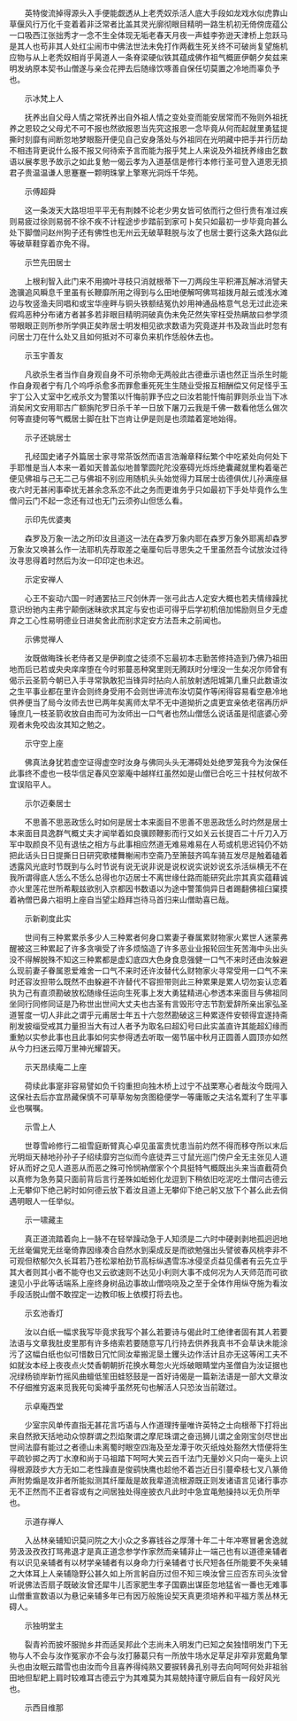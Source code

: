 <!-- { "loadSidebar": true } -->
　　英特俊流掉得源头入手便能觑透从上老秃奴杀活人底大手段如龙戏水似虎靠山草偃风行万化千变着着非泛常者比盖其灵光廓彻眼目精明一路生机初无倚傍庞蕴公一口吸西江张拙秀才一念不生全体现无垢老春天月夜一声蛙李弥逊天津桥上忽跃马是其人也苟非其人处红尘闹市中佛法世法未免打作两截生死关终不可破尚复望施机应物与从上老秃奴相肖乎昺道人一条脊梁硬似铁其蕴成佛作祖气概匪伊朝夕矣兹来明发纳原本契书山僧遂与亲佥花押去后随缘饮啄善自保任切莫置之冷地而辜负予也。

　　示冰梵上人

　　抚养出自父母人情之常抚养出自外祖人情之变处变而能安居常而不殆则外祖抚养之恩较之父母尤不可不报也然欲报恩当先究这报恩一念毕竟从何而起就里勇猛提撕时刻靡有间断忽地梦眼豁开便见自己安身落处与外祖同在光明藏中把手并行历劫不相违背更说什么报不报又何待索予言而能为报乎梵上人来说及外祖抚养缘由乞数语以展孝思予故示之如此复勉一偈云孝为入道基信是修行本修行圣可登入道恩无损君子贵温温谦人思蹇蹇一颗明珠掌上擎寒光洞烁千华苑。

　　示傅超舜

　　这一条泼天大路坦坦平平无有荆棘不论老少男女皆可依而行之但行贵有准过疾则易疲过徐则易弱不徐不疾不计程途步步踏前到家可卜矣只如最初一步毕竟向甚么处下脚僧问赵州狗子还有佛性也无州云无破草鞋脱与汝了也居士要行这条大路似此等破草鞋穿着亦免不得。

　　示竺先田居士

　　上根利智入此门来不用摘叶寻枝只消就根蒂下一刀两段生平积滞瓦解冰消譬夫逸骥追风瞬息千里虽有长鞭靡所用之得到与么田地便解呵佛骂祖拨月敲云或浅水滩边与牧竖渔夫同唱和或宝华座畔与铜头铁额结冤仇妙用神通品格意气总无过此迩来假鸡恶种分布诸方者甚多若非眼目精明洞破真伪未免茫然失宰枉受热瞒故曰参学须带眼眼正则所参所学俱正矣昨居士明发相见欲求数语为究竟遂并书及政当此时忽有问居士刀在什么处又且如何抵对不可辜负来机作恁般休去也。

　　示玉宇善友

　　凡欲杀生者当作自身观自身不可杀物命无两般此古德垂示语也然正当杀生时能作自身观者宁有几个呜呼杀愈多而罪愈重死死生生随业受报互相酬偿又何足怪乎玉宇丁公入丈室中乞戒杀文为警策以忏悔前罪予应之曰汝若能忏悔前罪则杀业当下冰消矣闲文安用耶古广额旃陀罗日杀千羊一日放下屠刀云我是千佛一数看他恁么做次何等直捷何等气概居士脚在肚下岂肯让伊是则是也须踏着寔地始得。

　　示子还姚居士

　　孔经国史诸子外篇居士家寻常茶饭然而语言浩瀚章释纭繁个中吃紧处向何处下手耶惟是当人本来一着如天普盖似地普擎圆陀陀没塞碍光烁烁绝囊藏就里构着毫芒便见佛祖与己无二己与佛祖不别应用随机头头始觉得力耳居士齿德俱优儿孙满座昼夜六时无甚闲事牵扰无甚余念系恋不此之务而更谁务乎只如最初下手处毕竟作么生僧问云门不起一念还有过也无门云须弥山但恁么看。

　　示印先优婆夷

　　森罗及万象一法之所印汝且道这一法在森罗万象内耶在森罗万象外耶离却森罗万象汝又唤甚么作一法耶机先荐取差之毫厘句后寻思失之千里虽然吾今试放汝过待汝寻思得着时然后为汝一印印定也未迟。

　　示定安禅人

　　心王不妄动六国一时通罢拈三尺剑休弄一张弓此古人定安大概也若夫情缘躁扰意识纷驰内主弗宁颠倒迷昧欲求其定与安也讵可得乎后学初机倍加惕励则旦夕无虚弃之工心性易明德业日进矣舍此而别求定安方法吾未之前闻也。

　　示佛觉禅人

　　汝既做晦珠长老侍者又是伊剃度之徒须不忘最初本志勤苦修持造到乃佛乃祖田地而后已若或央央庠庠堕在今时邪蔓恶种窝里则无腾跃时分埋没一生矣况尔师曾有偈示云圣箭今朝已入手寻常孰敢犯当锋异时拈向人前放射透阳城第几重只此数语汝之生平事业都在里许会则终身受用不会则世谛流布汝切莫作等闲得容易看空悬冷地供养便当了局今汝师去世已两年矣离师太早不无中道拗折之虞更宜亲依老宿再历炉锤庶几一枝圣箭收放自由而可为汝师出一口气者也然山僧恁么说话虽是彻底婆心旁观者未免咬齿汝其知之勉之。

　　示守空上座

　　佛真法身犹若虚空证得虚空时汝身与佛同头头无滞碍处处绝罗笼我今为汝保任此事终不虚也一枝华信足春风空翠庵中越样红虽然如是山僧已合吃三十拄杖何故不宜误陷平人。

　　示尔迈秦居士

　　不思善不思恶政恁么时如何是居士本来面目不思善不思恶政恁么时灼然是居士本来面目具逸群气概丈夫才闻举着如良骥顾鞭影而行又如关云长提百二十斤刀入万军中取颜良不见有退怯之相方与此事相应然道无难易难易在人苟或机思迟钝仍不妨把此话头日日提撕日日研究歌楼舞榭闹市空斋乃至箫鼓齐鸣车骑互发尽是触着磕着透露风光底时节既到与么时节说有说无说非说是说权说实说妙说玄杀活纵横无不在我所谓得底人恁么不恁么总得也尔迈居士不离世缘仕路而能研究此宗其真实蕴藉诚亦火里莲花世所希觏兹欲别入京都因书数语以为途中警策倘异日者踢翻佛祖臼窠摸着衲僧巴鼻六祖明上座自当望尘趋拜岂待马首归来山僧助喜已哉。

　　示新剃度此实

　　世间有三种累累杀多少人三种累者何身口累妻子眷属累财物家火累世人迷蒙弗醒被这三种累起了许多贪嗔受了许多烦恼造了许多恶业业报轮回生死苦海中头出头没不得解脱殊不知这三种累都是虚幻底四大色身食息强健一口气不来时还由汝躲避么现前妻子眷属恩爱难舍一口气不来时还许汝替代么财物家火寻常受用一口气不来时还容汝担带么既然不由躲避不许替代不容担带则此三种累果是累人切勿妄认恋着执为己有直须勘破放松随缘任运向生死事上发大勇猛精进心参透本来面目与佛祖同坐同行同修同证是乃称世出世间大丈夫也古圣有言毁形守志节割爱辞所亲出家弘圣道誓度一切人非此之谓乎元甫居士年五十六忽然勘破这三种累逐件安顿得宜遂持斋削发披缁受戒其力量担当大有过人者予为取名曰超幻号曰此实盖直许其能超幻缘而重勉以实参此事也且此事如何实参得透去听取一偈节届中秋月正圆善人圆顶亦如然从今力扫迷云障万里神光耀碧天。

　　示天昂续庵二上座

　　荷续此事寔非容易譬如负千钧重担向独木桥上过宁不战栗寒心者哉汝今既闯入这保社去后亦宜昂藏保慎不可草草匆匆贪图稳便学一等庸贩之夫沽名鬻利了生平事业也嘱嘱。

　　示雪上人

　　世尊雪岭修行二祖雪庭断臂真心卓见虽富贵忧患当前灼然不得而移夺所以末后光明烜天赫地孙孙子子绍续靡穷岂似而今底徒弄三寸鼠光巡门傍户全无主张见人道好从而好之见人道恶从而恶之殊可怜悯衲僧家个个具挺特气概既出头来当直截荷负以真修为急务莫只面前背后言行差殊如蚯蚓化龙逗到下稍依旧吃泥吃土僧问古德云上无攀仰下绝己躬时如何德云放下着汝且道上无攀仰下绝己躬又放下个甚么此去倘遇明眼人一任举似。

　　示一啸藏主

　　真正道流踏着向上一脉不在轻举躁动急于人知须是二六时中硬剥剥地孤迥迥地无丝毫偏党无丝毫倚靠因缘凑合自然水到渠成反是而欲勉强出头譬彼春风桃李非不可观但秾郁欠久长耳若乃苍松翠柏劲节高标纵遇雪冻冰侵坚贞益见儒者有云先立乎其大者则其小者不能夺也又云欲速则不达见小利则大事不成何况为人天师范而可欲速见小乎此等话端系上座终身树品边事故山僧哓哓及之至于全体作用纵夺施为看汝手段活脱山僧不敢捏定一边教印板上依模打将去也。

　　示玄池香灯

　　汝以白纸一幅求我写毕竟求我写个甚么若要诗与偈此时工绝律者固有其人若要法语与文章我肚皮里那有许多络索若要随意写几行持去供养我真书不会草诀未能涂污了这幅白纸也似可惜数日冗忙同汝辈搬泥垦土钁头边作活计且亦无这等闲工夫不如就汝本经上夜夜点火焚香朝朝折花换水蓦忽火光烁破眼睛堂内圣僧自为汝证据也况绿杨锁岸新竹摇风曲蟺低笙田蛙怒鼓是一首好诗偈是一篇新法语是一部大文章汝不仔细推穷返来觅我死句奚裨乎虽然死句也解活人只恐汝当前蹉过。

　　示卓庵西堂

　　少室宗风单传直指无甚花言巧语与人作道理抟量唯许英特之士向根蒂下打将出来自然掀天括地动众惊群谓之烈焰聚谓之摩尼珠谓之奋迅狮儿谓之金刚宝剑尽世出世间法靡有能过之者德山未离蜀时眼空四海及至龙潭于吹灭纸烛处豁然大悟便将生平疏钞掷之丙丁水潦和尚于马祖踏下呵呵大笑云百千法门无量妙义只向一毫头上识得根源跂步大方无如二老性躁直是俊鹞快鹰也趁他不着岂近日引蔓牵枝七叉八篆倚声附势煽是攻非者所能拟测其纤厘哉是故我辈道流根源既正则发诸语言见诸行事亦无不正然而不正者容或有之间居独处得座披衣凡此时中急宜黾勉操持以无负所举也。

　　示道存禅人

　　入丛林亲辅知识莫问院之大小众之多寡钱谷之厚薄十年二十年冲寒冒暑舍逸就劳汲汲孜孜打骂弗退才是真正道念参学作家然而亲辅非止一端己也有以道德亲辅者有以识见亲辅者有以材学亲辅者有以身命力行亲辅者寸长尺短各任所能要不失亲辅之大体耳上人亲辅隐野公甚久如上所言躬自历过但不知三唤汝曾三应否东司头汝曾听说佛法否扇子既破汝曾还犀牛儿否家肥生孝子国霸出谋臣忽地猛省一番也无难事山僧重宣数语以为悬记亲辅多年已有因万般施设契天真更须培养和平福方羡丛林无碍人。

　　示独明堂主

　　裂青衿而披坏服抛乡井而适吴邦此个志尚未入明发门已知之矣独惜明发门下无物与人不会与汝作冤家亦不会与汝打藤葛只有一所放牛场水足草足非窄非宽戴角擎头也由汝眠云踏雪也由汝而今且喜养得纯熟又要捩转鼻孔别寻去向呵呵何处非祖翁田地但犁耙上肩时较难耳古德云宁为其难莫为其易兢持谨守厥后自有一段好风光也。

　　示西目维那

